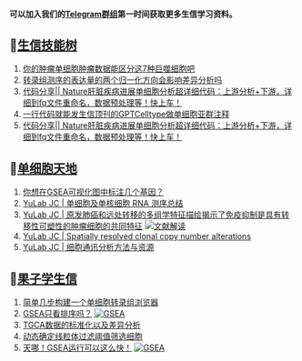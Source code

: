 
#### 可以加入我们的[Telegram群组](https://t.me/BioInfoRSS)第一时间获取更多生信学习资料。

## 📝[生信技能树](https://github.com/ixxmu/mp_duty/issues?q=label%3A%E7%94%9F%E4%BF%A1%E6%8A%80%E8%83%BD%E6%A0%91+is%3Aclosed)
<!-- 1issueTable -->

1. [你的肿瘤单细胞肿瘤数据能区分这7种巨噬细胞吧](https://github.com/ixxmu/mp_duty/issues/5274) 
2. [转录组测序的表达量的两个归一化方向会影响差异分析吗](https://github.com/ixxmu/mp_duty/issues/5269) 
3. [代码分享|| Nature肝脏疾病进展单细胞分析超详细代码：上游分析+下游，详细到fq文件重命名，数据预处理等！快上车！](https://github.com/ixxmu/mp_duty/issues/5267) 
4. [一行代码就能发生信顶刊的GPTCelltype做单细胞亚群注释](https://github.com/ixxmu/mp_duty/issues/5237) 
5. [代码分享|| Nature肝脏疾病进展单细胞分析超详细代码：上游分析+下游，详细到fq文件重命名，数据预处理等！快上车！](https://github.com/ixxmu/mp_duty/issues/5229) 
<!-- 1issueTable -->
## 📝[单细胞天地](https://github.com/ixxmu/mp_duty/issues?q=label%3A%E5%8D%95%E7%BB%86%E8%83%9E%E5%A4%A9%E5%9C%B0+is%3Aclosed)
<!-- 2issueTable -->

1. [你想在GSEA可视化图中标注几个基因？](https://github.com/ixxmu/mp_duty/issues/5242) 
2. [YuLab JC | 单细胞及单核细胞 RNA 测序总结](https://github.com/ixxmu/mp_duty/issues/4934) 
3. [YuLab JC | 原发肺癌和远处转移的多组学特征描绘揭示了免疫抑制是具有转移性可塑性的肿瘤细胞的共同特征](https://github.com/ixxmu/mp_duty/issues/4864) [![文献解读](https://img.shields.io/github/labels/ixxmu/mp_duty/文献解读)](https://github.com/ixxmu/mp_duty/labels/文献解读)
4. [YuLab JC | Spatially resolved clonal copy number alterations](https://github.com/ixxmu/mp_duty/issues/4815) 
5. [YuLab JC | 细胞通讯分析方法与资源](https://github.com/ixxmu/mp_duty/issues/4776) 
<!-- 2issueTable -->

## 📝[果子学生信](https://github.com/ixxmu/mp_duty/issues?q=label%3A%E6%9E%9C%E5%AD%90%E5%AD%A6%E7%94%9F%E4%BF%A1+is%3Aclosed)
<!-- 3issueTable -->

1. [简单几步构建一个单细胞转录组浏览器](https://github.com/ixxmu/mp_duty/issues/5103) 
2. [GSEA只看排序吗？](https://github.com/ixxmu/mp_duty/issues/4920) [![GSEA](https://img.shields.io/github/labels/ixxmu/mp_duty/GSEA)](https://github.com/ixxmu/mp_duty/labels/GSEA)
3. [TGCA数据的标准化以及差异分析](https://github.com/ixxmu/mp_duty/issues/4829) 
4. [动态确定线粒体过滤阈值筛选细胞](https://github.com/ixxmu/mp_duty/issues/4754) 
5. [天哪！GSEA运行可以这么快！](https://github.com/ixxmu/mp_duty/issues/4602) [![GSEA](https://img.shields.io/github/labels/ixxmu/mp_duty/GSEA)](https://github.com/ixxmu/mp_duty/labels/GSEA)
<!-- 3issueTable -->
